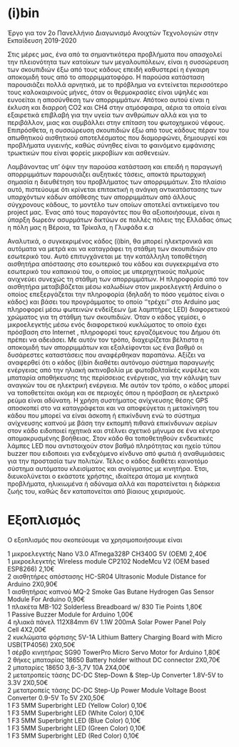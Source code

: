 # (i)bin

Έργο για τον 2ο Πανελλήνιο Διαγωνισμό Ανοιχτών Τεχνολογιών στην Εκπαίδευση 2019-2020

Στις μέρες μας, ένα από τα σημαντικότερα προβλήματα που απασχολεί την πλειονότητα των κατοίκων των μεγαλουπόλεων, είναι η συσσώρευση των σκουπιδιών έξω από τους κάδους επειδή καθυστερεί η έγκαιρη αποκομιδή τους από το απορριμματοφόρο. Η παρούσα κατάσταση παρουσιάζει πολλά αρνητικά, με το πρόβλημα να εντείνεται περισσότερο τους καλοκαιρινούς μήνες, όταν οι θερμοκρασίες είναι υψηλές και ευνοείται η αποσύνθεση των απορριμμάτων. Απότοκο αυτού είναι η έκλυση και διαρροή CO2 και CH4 στην ατμόσφαιρα, αέρια τα οποία είναι εξαιρετικά επιβλαβή για την υγεία των ανθρώπων αλλά και για το περιβάλλον, μιας και συμβάλλει στην επίταση του φωτοχημικού νέφους. Επιπρόσθετα, η συσσώρευση σκουπιδιών έξω από τους κάδους πέραν του απωθητικού αισθητικού αποτελέσματος που διαμορφώνει, δημιουργεί και προβλήματα υγιεινής, καθώς σύνηθες είναι το φαινόμενο εμφάνισης τρωκτικών που είναι φορείς μικροβίων και ασθενειών.

Λαμβάνοντας υπ’ όψιν την παρούσα κατάσταση και επειδή η παραγωγή απορριμμάτων παρουσιάζει αυξητικές τάσεις, αποκτά πρωταρχική σημασία η διευθέτηση του προβλήματος των απορριμμάτων. Στο πλαίσιο αυτό, πιστεύουμε ότι κρίνεται επιτακτική η ανάγκη αντικατάστασης των υπαρχόντων κάδων απόθεσης των απορριμμάτων από άλλους σύγχρονους κάδους, το μοντέλο των οποίων αποτελεί αντικείμενο του project μας. Ένας από τους παραγόντες που θα αξιοποιήσουμε, είναι η ύπαρξη δωρεάν ασυρμάτων δικτύων σε πολλές πόλεις της Ελλάδας όπως η πόλη μας η Βέροια, τα Τρίκαλα, η Γλυφάδα κ.α

Αναλυτικά, ο συγκεκριμένος κάδος (i)bin, θα μπορεί ηλεκτρονικά και αυτόματα να μετρά και να καταγράφει τη στάθμη των σκουπιδιών στο εσωτερικό του. Αυτό επιτυγχάνεται με την κατάλληλη τοποθέτηση αισθητήρα απόστασης στο εσωτερικό του κάδου και συγκεκριμένα στο εσωτερικό του καπακιού του, ο οποίος με υπερηχητικούς παλμούς ανιχνεύει συνεχώς τη στάθμη των απορριμμάτων. Η πληροφορία από τον αισθητήρα μεταβιβάζεται μέσω καλωδίων στον μικροελεγκτή Αrduino ο οποίος επεξεργάζεται την πληροφορία (δηλαδή το πόσο γεμάτος είναι ο κάδος) και βάσει του προγράμματος το οποίο ‘’τρέχει’’ στο Arduino μας πληροφορεί μέσω φωτεινών ενδείξεων (με λαμπτήρες LED) διαφορετικού χρώματος για τη στάθμη των σκουπιδιών. Όταν ο κάδος γεμίσει, ο μικροελεγκτής μέσω ενός διαφορετικού κυκλώματος το οποίο έχει πρόσβαση στο Internet , πληροφορεί τους εργαζόμενους του Δήμου ότι πρέπει να αδειάσει. Με αυτόν τον τρόπο, διαχειρίζεται βέλτιστα η αποκομιδή των απορριμμάτων και εξαλείφονται ως ένα βαθμό οι δυσάρεστες καταστάσεις που αναφέρθηκαν παραπάνω. Αξίζει να αναφερθεί ότι ο κάδος (i)bin διαθέτει αυτόνομο σύστημα παραγωγής ενέργειας από την ηλιακή ακτινοβολία με φωτοβολταϊκές κυψέλες και μπαταρία αποθήκευσης της περίσσειας ενέργειας, για την κάλυψη των αναγκών του σε ηλεκτρική ενέργεια. Με αυτόν τον τρόπο, ο κάδος μπορεί να τοποθετείται ακόμη και σε περιοχές όπου η πρόσβαση σε ηλεκτρικό ρεύμα είναι αδύνατη. Η χρήση συστήματος ανίχνευσης θέσης GPS αποσκοπεί στο να καταγράφεται και να αποφεύγεται η μετακίνηση του κάδου που μπορεί να είναι άσκοπη ή επικίνδυνη ενώ το σύστημα ανίχνευσης καπνού με βάση την εκπομπή πιθανά επικίνδυνων αερίων στον κάδο ειδοποιεί ηχητικά και στέλνει σχετικό μήνυμα σε ένα κέντρο απομακρυσμένης βοήθειας. Στον κάδο θα τοποθετηθούν ενδεικτικές λάμπες LED που αντιστοιχούν στον βαθμό πληρότητας και ηχείο τύπου buzzer που ειδοποιει για ενδεχόμενο κίνδυνο από φωτιά ή αναθυμιάσεις για την προστασία των πολιτών. Τέλος ο κάδος διαθέτει καινοτόμο σύστημα αυτόματου κλεισίματος και ανοίγματος με κινητήρα. Έτσι, διευκολύνεται ο εκάστοτε χρήστης, ιδιαίτερα άτομα με κινητικά προβλήματα, ηλικιωμένα ή αδύναμα αλλά και παρατείνεται η διάρκεια ζωής του, καθώς δεν καταπονείται από βίαιους χειρισμούς.

# Εξοπλισμός
Ο εξοπλισμός που σκοπεύουμε να χρησιμοποιήσουμε είναι

1 μικροελεγκτής Nano V3.0 ATmega328P CH340G 5V (OEM) 2,40€  
1 μικροελεγκτής Wireless module CP2102 NodeMcu V2 (OEM based ESP8266) 2,10€  
2 αισθητήρες απόστασης HC-SR04 Ultrasonic Module Distance for Arduino 2X0,90€  
1 αισθητήρας καπνού MQ-2 Smoke Gas Butane Hydrogen Gas Sensor Module For Arduino 0,90€  
1 πλακέτα MB-102 Solderless Breadboard w/ 830 Tie Points 1,80€  
1 Passive Buzzer Module for Arduino 1,00€  
4 ηλιακά πάνελ 112X84mm 6V 1.1W 200mA Solar Power Panel Poly Cell 4X2,00€  
2 κυκλώματα φόρτισης 5V-1A Lithium Battery Charging Board with Micro USB(TP4056) 2X0,50€  
1 σέρβο κινητήρας SG90 TowerPro Micro Servo Motor for Arduino 1,80€  
2 θήκες μπαταρίας 18650 Battery holder without DC connector 2X0,70€  
2 μπαταρίες 18650 3,6-3,7V 10A 2X4,00€  
2 μετατροπείς τάσης DC-DC Step-Down & Step-Up Converter 1.8V-5V to 3.3V 2X0,50€  
2 μετατροπείς τάσης DC-DC Step-Up Power Module Voltage Boost Converter 0.9-5V To 5V 2X0,50€  
1 F3 5MM Superbright LED (Yellow Color) 0,10€  
1 F3 5MM Superbright LED (White Color) 0,10€  
1 F3 5MM Superbright LED (Blue Color) 0,10€  
1 F3 5MM Superbright LED (Green Color) 0,10€  
1 F3 5MM Superbright LED (Red Color) 0,10€  
